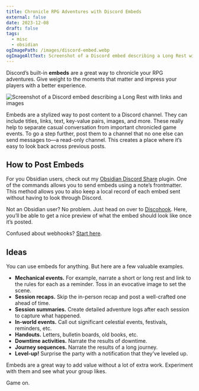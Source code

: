 ```yaml
---
title: Chronicle RPG Adventures with Discord Embeds
external: false
date: 2023-12-08
draft: false
tags:
  - misc
  - obsidian
ogImagePath: /images/discord-embed.webp
ogImageAltText: Screenshot of a Discord embed describing a Long Rest with links and images
---
```


Discord’s built-in **embeds** are a great way to chronicle your RPG adventures. Give weight to the moments that matter and impress your players with a better experience.

![Screenshot of a Discord embed describing a Long Rest with links and images](/images/discord-embed.webp)

Embeds are a stylized way to post content to a Discord channel. They can include titles, links, text, key-value pairs, images, and more. These really help to separate casual conversation from important chronicled game events. To go a step further, post them to a channel that no one else can send messages to—a read-only channel. This creates a place where it’s easy to look back across previous posts.

## How to Post Embeds
For you Obsidian users, check out my [Obsidian Discord Share](/blog/introducing-discord-share-for-obsidian/) plugin. One of the commands allows you to send embeds using a note’s frontmatter. This method allows you to also keep a local record of each embed sent without having to look through Discord.

Not an Obsidian user? No problem. Just head on over to [Discohook](https://discohook.org/). Here, you’ll be able to get a nice preview of what the embed should look like once it’s posted. 

Confused about webhooks? [Start here](https://support.discord.com/hc/en-us/articles/228383668-Intro-to-Webhooks).

## Ideas
You can use embeds for anything. But here are a few valuable examples.
- **Mechanical events.** For example, narrate a short or long rest and link to the rules for each as a reminder. Toss in an evocative image to set the scene.
- **Session recaps.** Skip the in-person recap and post a well-crafted one ahead of time.
- **Session summaries.** Create detailed adventure logs after each session to capture what happened.
- **In-world events.** Call out significant celestial events, festivals, reminders, etc.
- **Handouts.** Letters, bulletin boards, old books, etc. 
- **Downtime activities.** Narrate the results of downtime.
- **Journey sequences.** Narrate the results of a long journey.
- **Level-up!** Surprise the party with a notification that they’ve leveled up.

Embeds are a great way to add value without a lot of extra work. Experiment with them and see what your group likes. 

Game on.
